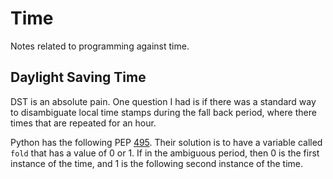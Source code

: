 # Time

Notes related to programming against time.

## Daylight Saving Time

DST is an absolute pain.
One question I had is if there was a standard way to disambiguate local time stamps during the fall back period,
where there times that are repeated for an hour.

Python has the following PEP [495](https://www.python.org/dev/peps/pep-0495/).
Their solution is to have a variable called `fold` that has a value of 0 or 1.
If in the ambiguous period, then 0 is the first instance of the time, and 1 is the following second instance of the time.

